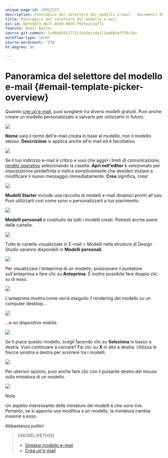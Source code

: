 ```yaml
---
unique-page-id: 10912237
description: Panoramica del selettore dei modelli e-mail - Documenti Marketo - Documentazione del prodotto
title: Panoramica del selettore del modello e-mail
exl-id: 6bfedd73-8b77-469d-9055-f925e2c2a7f1
feature: Email Editor
source-git-commit: 1c40ab5912772c2a26dccde111a468daff16c3bc
workflow-type: tm+mt
source-wordcount: '276'
ht-degree: 0%

---
```


# Panoramica del selettore del modello e-mail {#email-template-picker-overview}

Quando [crei un&#39;e-mail](/help/marketo/product-docs/email-marketing/general/creating-an-email/create-an-email.md), puoi scegliere tra diversi modelli gratuiti. Puoi anche creare un modello personalizzato e salvarlo per utilizzarlo in futuro.

![](assets/email-template-picker-overview-1.png)

**Nome** sarà il nome dell&#39;e-mail creata in base al modello, non il modello stesso. **Descrizione** si applica anche all&#39;e-mail ed è facoltativo.

![](assets/two-2.png)

Se il tuo indirizzo e-mail è critico e vuoi che aggiri i limiti di comunicazione, [rendilo operativo](/help/marketo/product-docs/email-marketing/general/functions-in-the-editor/make-an-email-operational.md) selezionando la casella. **Apri nell&#39;editor** è selezionato per impostazione predefinita e indica semplicemente che desideri iniziare a modificare il nuovo messaggio immediatamente. **Crea** significa, crea!

![](assets/three-2.png)

**Modelli Starter** include una raccolta di modelli e-mail dinamici pronti all&#39;uso. Puoi utilizzarli così come sono o personalizzarli a tuo piacimento.

![](assets/email-template-picker-overview-4.png)

**Modelli personali** è costituito da tutti i modelli creati. Potresti anche avere delle cartelle.

![](assets/five-2.png)

Tutte le cartelle visualizzate in E-mail > Modelli nella struttura di Design Studio saranno disponibili in **Modelli personali**.

![](assets/six-1.png)

Per visualizzare l&#39;anteprima di un modello, posizionare il puntatore sull&#39;anteprima e fare clic su **Anteprima**. È inoltre possibile fare doppio clic su di esso.

![](assets/seven-1.png)

L&#39;anteprima mostra come verrà eseguito il rendering del modello su un computer desktop...

![](assets/eight-1.png)

...e un dispositivo mobile.

![](assets/nine-1.png)

Se ti piace questo modello, scegli facendo clic su **Seleziona** in basso a destra. Vuoi continuare a cercare? Fai clic su **X** in alto a destra. Utilizza le frecce sinistra e destra per scorrere tra i modelli.

![](assets/ten-1.png)

Per ulteriori opzioni, puoi anche fare clic con il pulsante destro del mouse sulla miniatura di un modello.

![](assets/eleven-1.png)

>[!NOTE]
>
>Un aspetto interessante delle miniature dei modelli è che sono live. Pertanto, se si apporta una modifica a un modello, la miniatura cambia insieme a esso.

Abbastanza pulito!

>[!MORELIKETHIS]
>
>* [Sintassi modello e-mail](/help/marketo/product-docs/email-marketing/general/email-editor-2/email-template-syntax.md)
>* [Crea un&#39;e-mail](/help/marketo/product-docs/email-marketing/general/creating-an-email/create-an-email.md)
